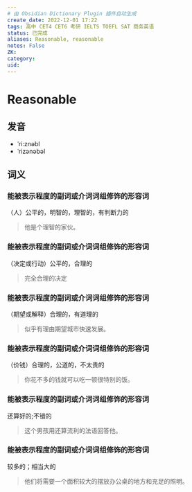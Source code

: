 ```yaml
---
# 由 Obsidian Dictionary Plugin 插件自动生成
create_date: 2022-12-01 17:22
tags: 高中 CET4 CET6 考研 IELTS TOEFL SAT 商务英语
status: 已完成 
aliases: Reasonable, reasonable
notes: False
ZK: 
category: 
uid: 
---
```


# Reasonable

## 发音

- ˈri:znəbl
- ˈrizənəbəl

## 词义

### 能被表示程度的副词或介词词组修饰的形容词

（人）公平的，明智的，理智的，有判断力的

> 他是个理智的家伙。

### 能被表示程度的副词或介词词组修饰的形容词

（决定或行动）公平的，合理的

> 完全合理的决定

### 能被表示程度的副词或介词词组修饰的形容词

（期望或解释）合理的，有道理的

> 似乎有理由期望城市快速发展。

### 能被表示程度的副词或介词词组修饰的形容词

（价钱）合理的，公道的，不太贵的

> 你花不多的钱就可以吃一顿很特别的饭。

### 能被表示程度的副词或介词词组修饰的形容词

还算好的;不错的

> 这个男孩用还算流利的法语回答他。

### 能被表示程度的副词或介词词组修饰的形容词

较多的；相当大的

> 他们将需要一个面积较大的摆放办公桌的地方和充足的照明。



